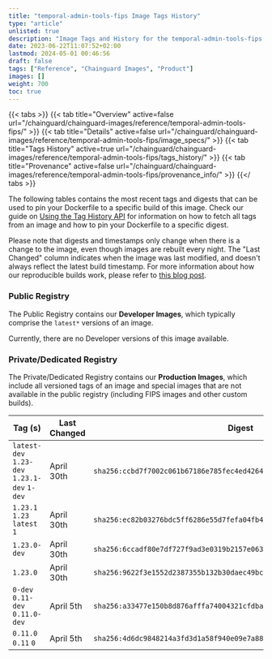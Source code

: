 ```yaml
---
title: "temporal-admin-tools-fips Image Tags History"
type: "article"
unlisted: true
description: "Image Tags and History for the temporal-admin-tools-fips Chainguard Image"
date: 2023-06-22T11:07:52+02:00
lastmod: 2024-05-01 00:46:56
draft: false
tags: ["Reference", "Chainguard Images", "Product"]
images: []
weight: 700
toc: true
---
```


{{< tabs >}}
{{< tab title="Overview" active=false url="/chainguard/chainguard-images/reference/temporal-admin-tools-fips/" >}}
{{< tab title="Details" active=false url="/chainguard/chainguard-images/reference/temporal-admin-tools-fips/image_specs/" >}}
{{< tab title="Tags History" active=true url="/chainguard/chainguard-images/reference/temporal-admin-tools-fips/tags_history/" >}}
{{< tab title="Provenance" active=false url="/chainguard/chainguard-images/reference/temporal-admin-tools-fips/provenance_info/" >}}
{{</ tabs >}}

The following tables contains the most recent tags and digests that can be used to pin your Dockerfile to a specific build of this image. Check our guide on [Using the Tag History API](/chainguard/chainguard-images/using-the-tag-history-api/) for information on how to fetch all tags from an image and how to pin your Dockerfile to a specific digest.

Please note that digests and timestamps only change when there is a change to the image, even though images are rebuilt every night. The "Last Changed" column indicates when the image was last modified, and doesn't always reflect the latest build timestamp. For more information about how our reproducible builds work, please refer to [this blog post](https://www.chainguard.dev/unchained/reproducing-chainguards-reproducible-image-builds).

### Public Registry
The Public Registry contains our **Developer Images**, which typically comprise the `latest*` versions of an image.

Currently, there are no Developer versions of this image available.

### Private/Dedicated Registry
The Private/Dedicated Registry contains our **Production Images**, which include all versioned tags of an image and special images that are not available in the public registry (including FIPS images and other custom builds).

| Tag (s)                                       | Last Changed | Digest                                                                    |
|-----------------------------------------------|--------------|---------------------------------------------------------------------------|
|  `latest-dev` `1.23-dev` `1.23.1-dev` `1-dev` | April 30th   | `sha256:ccbd7f7002c061b67186e785fec4ed426436214d07aee53534f79143663a7414` |
|  `1.23.1` `1.23` `latest` `1`                 | April 30th   | `sha256:ec82b03276bdc5ff6286e55d7fefa04fb4fd70f6217d6ce47faff11d712f3583` |
|  `1.23.0-dev`                                 | April 30th   | `sha256:6ccadf80e7df727f9ad3e0319b2157e063e9fd367d4b109caf6c6d60b3fba9c2` |
|  `1.23.0`                                     | April 30th   | `sha256:9622f3e1552d2387355b132b30daec49bcbdd90a99fc5db22e0d6c7b79d0a67c` |
|  `0-dev` `0.11-dev` `0.11.0-dev`              | April 5th    | `sha256:a33477e150b8d876afffa74004321cfdba909aca58b617bd0ce4665fab8aa80b` |
|  `0.11.0` `0.11` `0`                          | April 5th    | `sha256:4d6dc9848214a3fd3d1a58f940e09e7a88880912851c9903392262a5c484ee92` |

